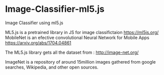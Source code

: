 # Image-Classifier-ml5.js
Image Classifier using ml5.js

ML5.js is a pretrained library in JS for image classifictaion 
https://ml5js.org/
MobileNet is an efective convolutional Neural Network for Mobile Apps
https://arxiv.org/abs/1704.04861

The ML5.js library gets all the dataset from : http://image-net.org/
   
ImageNet is a repository of around 15million images gathered from google searches, Wikipedia, and other open sources.
    
